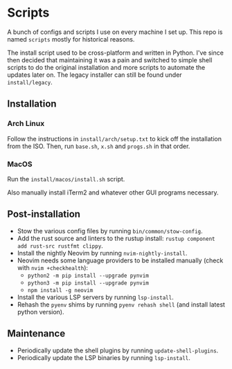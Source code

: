 # Scripts

A bunch of configs and scripts I use on every machine I set up. This repo is named `scripts` mostly for historical reasons.

The install script used to be cross-platform and written in Python. I've since then decided that maintaining it was a
pain and switched to simple shell scripts to do the original installation and more scripts to automate the updates later on.
The legacy installer can still be found under `install/legacy`.

## Installation

### Arch Linux

Follow the instructions in `install/arch/setup.txt` to kick off the installation from the ISO.
Then, run `base.sh`, `x.sh` and `progs.sh` in that order.

### MacOS

Run the `install/macos/install.sh` script.

Also manually install iTerm2 and whatever other GUI programs necessary.

## Post-installation

- Stow the various config files by running `bin/common/stow-config`.
- Add the rust source and linters to the rustup install: `rustup component add rust-src rustfmt clippy`.
- Install the nightly Neovim by running `nvim-nightly-install`.
- Neovim needs some language providers to be installed manually (check with `nvim +checkhealth`):
    - `python2 -m pip install --upgrade pynvim`
    - `python3 -m pip install --upgrade pynvim`
    - `npm install -g neovim`
- Install the various LSP servers by running `lsp-install`.
- Rehash the `pyenv` shims by running `pyenv rehash shell` (and install latest python version).

## Maintenance

- Periodically update the shell plugins by running `update-shell-plugins`.
- Periodically update the LSP binaries by running `lsp-install`.
